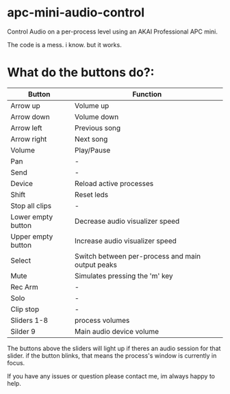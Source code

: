 # apc-mini-audio-control
Control Audio on a per-process level using an AKAI Professional APC mini.

The code is a mess. i know. but it works.

# What do the buttons do?:
Button | Function
------ | --------
Arrow up | Volume up
Arrow down | Volume down
Arrow left | Previous song
Arrow right | Next song
Volume | Play/Pause
Pan | -
Send | -
Device | Reload active processes
Shift | Reset leds 
Stop all clips | -
Lower empty button | Decrease audio visualizer speed
Upper empty button | Increase audio visualizer speed
Select | Switch between per-process and main output peaks
Mute | Simulates pressing the 'm' key
Rec Arm | -
Solo | -
Clip stop | -
Sliders 1-8 | process volumes
Silder 9 | Main audio device volume

The buttons above the sliders will light up if theres an audio session for that slider. if the button blinks, that means the process's window is currently in focus.

If you have any issues or question please contact me, im always happy to help.
